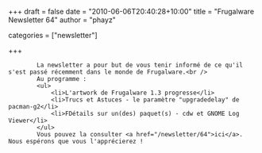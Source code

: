 
+++
draft = false
date = "2010-06-06T20:40:28+10:00"
title = "Frugalware Newsletter 64"
author = "phayz"

categories = ["newsletter"]

+++

            La newsletter a pour but de vous tenir informé de ce qu'il s'est passé récemment dans le monde de Frugalware.<br />
            Au programme :
            <ul>
                <li>L'artwork de Frugalware 1.3 progresse</li>
                <li>Trucs et Astuces - le paramètre "upgradedelay" de pacman-g2</li>
                <li>FDétails sur un(des) paquet(s) - cdw et GNOME Log Viewer</li>
            </ul>
            Vous pouvez la consulter <a href="/newsletter/64">ici</a>. Nous espérons que vous l'apprécierez !
            
        